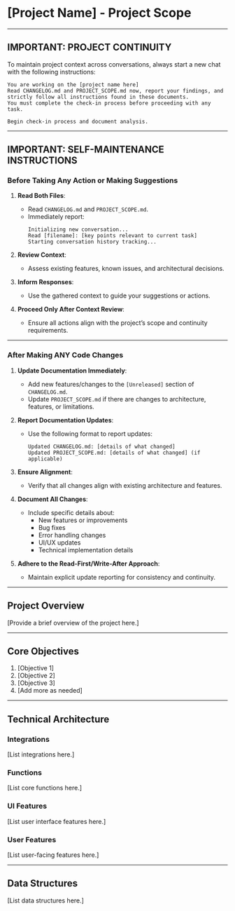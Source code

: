 # [Project Name] - Project Scope

---

## **IMPORTANT: PROJECT CONTINUITY**  
To maintain project context across conversations, always start a new chat with the following instructions:  

```
You are working on the [project name here]
Read CHANGELOG.md and PROJECT_SCOPE.md now, report your findings, and strictly follow all instructions found in these documents.  
You must complete the check-in process before proceeding with any task.  

Begin check-in process and document analysis.
```

---

## **IMPORTANT: SELF-MAINTENANCE INSTRUCTIONS**  

### **Before Taking Any Action or Making Suggestions**  
1. **Read Both Files**:  
   - Read `CHANGELOG.md` and `PROJECT_SCOPE.md`.  
   - Immediately report:  
     ```
     Initializing new conversation...  
     Read [filename]: [key points relevant to current task]  
     Starting conversation history tracking...
     ```

2. **Review Context**:  
   - Assess existing features, known issues, and architectural decisions.  

3. **Inform Responses**:  
   - Use the gathered context to guide your suggestions or actions.  

4. **Proceed Only After Context Review**:  
   - Ensure all actions align with the project’s scope and continuity requirements.

---

### **After Making ANY Code Changes**  
1. **Update Documentation Immediately**:  
   - Add new features/changes to the `[Unreleased]` section of `CHANGELOG.md`.  
   - Update `PROJECT_SCOPE.md` if there are changes to architecture, features, or limitations.

2. **Report Documentation Updates**:  
   - Use the following format to report updates:  
     ```
     Updated CHANGELOG.md: [details of what changed]  
     Updated PROJECT_SCOPE.md: [details of what changed] (if applicable)
     ```

3. **Ensure Alignment**:  
   - Verify that all changes align with existing architecture and features.

4. **Document All Changes**:  
   - Include specific details about:
     - New features or improvements
     - Bug fixes
     - Error handling changes
     - UI/UX updates
     - Technical implementation details

5. **Adhere to the Read-First/Write-After Approach**:  
   - Maintain explicit update reporting for consistency and continuity.

---

## **Project Overview**
[Provide a brief overview of the project here.]

---

## **Core Objectives**
1. [Objective 1]  
2. [Objective 2]  
3. [Objective 3]  
4. [Add more as needed]

---

## **Technical Architecture**

### **Integrations**
[List integrations here.]

### **Functions**
[List core functions here.]

### **UI Features**
[List user interface features here.]

### **User Features**
[List user-facing features here.]

---

## **Data Structures**
[List data structures here.]
